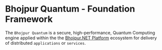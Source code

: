 # Bhojpur Quantum - Foundation Framework

The `Bhojpur Quantum` is a secure, high-performance, Quantum Computing engine applied within the
the [Bhojpur.NET Platform](https://github.com/platform/) ecosystem for delivery of distributed
`applications` or `services`.
